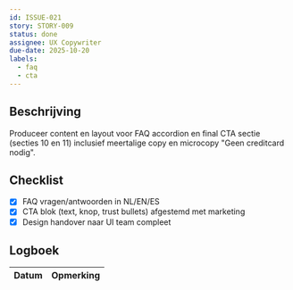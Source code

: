 ```yaml
---
id: ISSUE-021
story: STORY-009
status: done
assignee: UX Copywriter
due-date: 2025-10-20
labels:
  - faq
  - cta
---
```


## Beschrijving
Produceer content en layout voor FAQ accordion en final CTA sectie (secties 10 en 11) inclusief meertalige copy en microcopy "Geen creditcard nodig".

## Checklist
- [x] FAQ vragen/antwoorden in NL/EN/ES
- [x] CTA blok (text, knop, trust bullets) afgestemd met marketing
- [x] Design handover naar UI team compleet

## Logboek
| Datum | Opmerking |
|-------|-----------|
